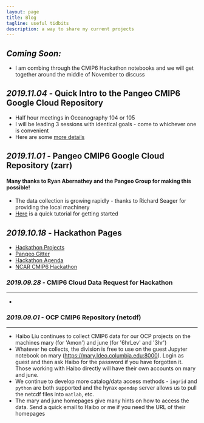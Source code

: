 ```yaml
---
layout: page
title: Blog
tagline: useful tidbits
description: a way to share my current projects
---
```


*Coming Soon:* 
--------------
- I am combing through the CMIP6 Hackathon notebooks and we will get together around the middle of November to discuss


*2019.11.04* -  Quick Intro to the Pangeo CMIP6 Google Cloud Repository
--------------
- Half hour meetings in Oceanography 104 or 105
- I will be leading 3 sessions with identical goals - come to whichever one is convenient
- Here are some [more details](https://naomi-henderson.github.io/pages/sessions.html)


*2019.11.01* -  Pangeo CMIP6 Google Cloud Repository (zarr)
--------------

#### Many thanks to Ryan Abernathey and the Pangeo Group for making this possible! 
- The data collection is growing rapidly - thanks to Richard Seager for providing the local machinery
- [Here](pages/tutorial1.html) is a quick tutorial for getting started


*2019.10.18* - Hackathon Pages
--------------
- [Hackathon Projects](https://discourse.pangeo.io/c/cmip6hack/cmip6hack-projects)
- [Pangeo Gitter](https://gitter.im/pangeo-data/data)
- [Hackathon Agenda](https://cmip6hack.github.io/#/schedule)
- [NCAR CMIP6 Hackathon](https://cmip6hack.github.io/#/)


### *2019.09.28* - CMIP6 Cloud Data Request for Hackathon
--------------
- [Make Request Here]: https://docs.google.com/forms/d/e/1FAIpQLScFjA5IddqBs2Rc0xGbzn32NPq12TKr-b-8KGtXWyNDK5sJCg/viewform


### *2019.09.01* -  OCP CMIP6 Repository (netcdf)
--------------
- Haibo Liu continues to collect CMIP6 data for our OCP projects on the machines mary (for 'Amon') and june (for '6hrLev' and '3hr')
- Whatever he collects, the division is free to use on the guest Jupyter notebook on mary (https://mary.ldeo.columbia.edu:8000). Login as guest and then ask Haibo for the password if you have forgotten it. Those working with Haibo directly will have their own accounts on mary and june.
- We continue to develop more catalog/data access methods - `ingrid` and `python` are both supported and the hyrax `opendap` server allows us to pull the netcdf files into `matlab`, etc.  
- The mary and june homepages give many hints on how to access the data. Send a quick email to Haibo or me if you need the URL of their homepages

